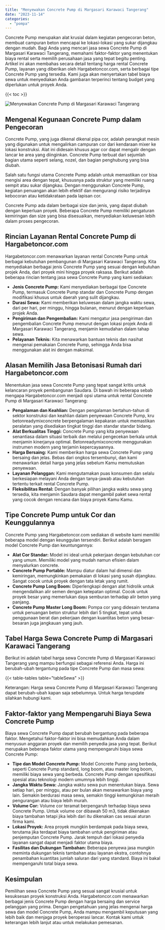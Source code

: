 ```yaml
---
title: "Menyewakan Concrete Pump di Margasari Karawaci Tangerang"
date: "2023-11-14"
categories: 
  - "pompa"
---
```




Concrete Pump merupakan alat krusial dalam kegiatan pengecoran beton, membuat campuran beton mencapai ke lokasi-lokasi yang sukar dijangkau dengan mudah. Bagi Anda yang mencari jasa sewa Concrete Pump di Margasari Karawaci Tangerang, memahami faktor-faktor yang menentukan biaya rental serta memilih perusahaan jasa yang tepat begitu penting. Artikel ini akan membahas secara detail tentang harga rental Concrete Pump, layanan yang diberikan oleh Hargabetoncor.com, serta berbagai tipe Concrete Pump yang tersedia. Kami juga akan menyertakan tabel biaya sewa untuk menyediakan Anda gambaran terperinci tentang budget yang diperlukan untuk proyek Anda.

{{< toc >}}

![Menyewakan Concrete Pump di Margasari Karawaci Tangerang](https://hargareadymixid.github.io/pompa/concrete-pump%20(3).png)

## Mengenal Kegunaan Concrete Pump dalam Pengecoran

Concrete Pump, yang juga dikenal dikenal pipa cor, adalah perangkat mesin yang digunakan untuk mengalirkan campuran cor dari kendaraan mixer ke lokasi konstruksi. Alat ini didesain khusus agar cor dapat mengalir dengan lancar ke area yang diinginkan. Concrete Pump terbuat dari sejumlah bagian utama seperti selang, nozel, dan bagian penghubung yang bisa diubah.

Salah satu fungsi utama Concrete Pump adalah untuk memastikan cor bisa mengisi area dengan tepat, khususnya pada struktur yang memiliki ruang sempit atau sukar dijangkau. Dengan menggunakan Concrete Pump, kegiatan penuangan akan lebih efektif dan mengurangi risiko terjadinya kebocoran atau ketidakrataan pada lapisan cor.

Concrete Pump ada dalam berbagai size dan jenis, yang dapat diubah dengan keperluan proyek. Beberapa Concrete Pump memiliki pengaturan kemiringan dan size yang bisa disesuaikan, menyediakan keluwesan lebih dalam proses pengecoran.

## Rincian Layanan Rental Concrete Pump di Hargabetoncor.com

Hargabetoncor.com menawarkan layanan rental Concrete Pump untuk berbagai kebutuhan pembangunan di Margasari Karawaci Tangerang. Kita menyediakan berbagai jenis Concrete Pump yang sesuai dengan kebutuhan projek Anda, dari proyek mini hingga proyek raksasa. Berikut adalah beberapa rincian tentang jasa sewa Concrete Pump yang kami sediakan:

- **Jenis Concrete Pump:** Kami menyediakan berbagai tipe Concrete Pump, termasuk Concrete Pump standar dan Concrete Pump dengan modifikasi khusus untuk daerah yang sulit dijangkau.
- **Durasi Sewa:** Kami memberikan keluwesan dalam jangka waktu sewa, dari per hari, per minggu, hingga bulanan, menurut dengan keperluan projek Anda.
- **Pengiriman dan Pengembalian:** Kami mengatur jasa pengiriman dan pengembalian Concrete Pump menurut dengan lokasi projek Anda di Margasari Karawaci Tangerang, menjamin kemudahan dalam tahap sewa.
- **Pelayanan Teknis:** Kita menawarkan bantuan teknis dan nasihat mengenai pemakaian Concrete Pump, sehingga Anda bisa menggunakan alat ini dengan maksimal.

## Alasan Memilih Jasa Betonisasi Rumah dari Hargabetoncor.com

Menentukan jasa sewa Concrete Pump yang tepat sangat kritis untuk kelancaran proyek pembangunan Saudara. Di bawah ini beberapa sebab mengapa Hargabetoncor.com menjadi opsi utama untuk rental Concrete Pump di Margasari Karawaci Tangerang:

- **Pengalaman dan Keahlian:** Dengan pengalaman bertahun-tahun di sektor konstruksi dan keahlian dalam penyewaan Concrete Pump, kru betonreadymixconcrete berpengalaman kepakaran untuk memastikan peralatan yang disediakan tingkat tinggi dan standar standar bidang.
- **Alat Berkualitas Tinggi:** Concrete Pump yang kita penyewaan senantiasa dalam situasi terbaik dan melalui pengecekan berkala untuk menjamin kinerjanya optimal. Betonreadymixconcrete menggunakan instrumen modern yang terjamin kepercayaannya.
- **Harga Bersaing:** Kami memberikan harga sewa Concrete Pump yang bersaing dan jelas. Bebas dari ongkos tersembunyi, dan kami menawarkan detail harga yang jelas sebelum Kamu memutuskan penyewaan.
- **Layanan Pelanggan:** Kami mengutamakan puas konsumen dan selalu berkesiapan melayani Anda dengan tanya-jawab atau kebutuhan tertentu terkait rental Concrete Pump.
- **Fleksibilitas Rental:** Dengan banyak pilihan jangka waktu sewa yang tersedia, kita menjamin Saudara dapat mengambil paket sewa rental yang cocok dengan rencana dan biaya proyek Kamu Kamu.

## Tipe Concrete Pump untuk Cor dan Keunggulannya

Concrete Pump yang Hargabetoncor.com sediakan di website kami memiliki beberapa model dengan keunggulan tersendiri. Berikut adalah beragam model Concrete Pump dan keuntungannya:

- **Alat Cor Standar:** Model ini ideal untuk pekerjaan dengan kebutuhan cor yang umum. Memiliki model yang mudah namun efisien dalam menyalurkan concrete.
- **Concrete Pump Portable:** Mampu diatur dalam hal dimensi dan kemiringan, memungkinkan pemakaian di lokasi yang susah dijangkau. Sangat cocok untuk proyek dengan tata letak yang rumit.
- **Concrete Pump Long Boom:** Diperlengkapi dengan alat hidrolik untuk mengendalikan alir semen dengan ketepatan optimal. Cocok untuk proyek besar yang memerlukan daya semburan terhadap alir beton yang panjang.
- **Concrete Pump Master Long Boom:** Pompa cor yang didesain terutama untuk penuangan beton struktur lebih dari 5 tingkat, tepat untuk penggunaan berat dan pekerjaan dengan kuantitas beton yang besar-besaran juga jangkauan yang jauh.

## Tabel Harga Sewa Concrete Pump di Margasari Karawaci Tangerang

Berikut ini adalah tabel harga sewa Concrete Pump di Margasari Karawaci Tangerang yang mampu berfungsi sebagai referensi Anda. Harga ini berubah-ubah tergantung pada tipe Concrete Pump dan masa sewa:

{{< table-tables table="tableSewa" >}}

Keterangan: Harga sewa Concrete Pump di Margasari Karawaci Tangerang dapat berubah-ubah kapan saja sebelumnya. Untuk harga terupdate silahkan hubungi kami.

## Faktor-faktor yang Mempengaruhi Biaya Sewa Concrete Pump

Biaya sewa Concrete Pump dapat berubah bergantung pada beberapa faktor. Mengetahui faktor-faktor ini bisa memudahkan Anda dalam menyusun anggaran proyek dan memilih penyedia jasa yang tepat. Berikut merupakan beberapa faktor utama yang mempengaruhi biaya sewa Concrete Pump:

- **Tipe dan Model Concrete Pump:** Model Concrete Pump yang berbeda, seperti Concrete Pump standard, long boom, atau master long boom, memiliki biaya sewa yang berbeda. Concrete Pump dengan spesifikasi spesial atau teknologi modern umumnya lebih tinggi.
- **Jangka Waktu Sewa:** Jangka waktu sewa pun menentukan biaya. Sewa setiap hari, per minggu, atau per bulan akan menawarkan biaya yang lain. Semakin berdurasi masa sewa, semakin tinggi kemungkinan meraih pengurangan atau biaya lebih murah.
- **Volume Cor:** Volume cor teramat berpengaruh terhadap biaya sewa Concrete Pump. Untuk volume cor dibawah 50 m3, tidak dikenakan biaya tambahan tetapi jika lebih dari itu dikenakan cas sesuai aturan firma kami.
- **Lokasi Proyek:** Area proyek mungkin berdampak pada biaya sewa, terutama jika terdapat biaya tambahan untuk pengiriman atau penjemputan Concrete Pump. Jarak tempuh dari lokasi penyedia layanan sangat dapat menjadi faktor utama biaya.
- **Fasilitas dan Dukungan Tambahan:** Beberapa penyewa jasa mungkin meminta dukungan teknis tambahan atau layanan ekstra, contohnya penambahan kuantitas jumlah saluran dari yang standard. Biaya ini bakal mempengaruhi total biaya sewa.

## Kesimpulan

Pemilihan sewa Concrete Pump yang sesuai sangat krusial untuk kesuksesan proyek konstruksi Anda. Hargabetoncor.com menawarkan berbagai jenis Concrete Pump dengan harga bersaing dan service pelanggan yang prima. Dengan pengetahuan yang jelas mengenai harga sewa dan model Concrete Pump, Anda mampu mengambil keputusan yang lebih baik dan menjaga proyek beroperasi lancar. Kontak kami untuk keterangan lebih lanjut atau untuk melakukan pemesanan.
